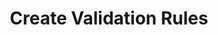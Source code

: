 ---
title: Create Validation Rules
type: endpoint
category: 639ba2628407100061f5faac
slug: create-validation-rules
parentDoc: 639ba2658407100061f5fabb
hidden: false
order: 4
---